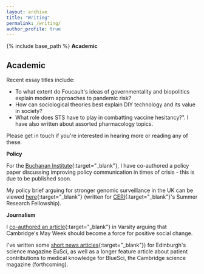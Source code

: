 ```yaml
---
layout: archive
title: "Writing"
permalink: /writing/
author_profile: true
---
```


{% include base_path %}
**Academic**
## Academic 

Recent essay titles include:
* To what extent do Foucault's ideas of governmentality and biopolitics explain modern approaches to pandemic risk?
* How can sociological theories best explain DIY technology and its value in society?
* What role does STS have to play in combatting vaccine hesitancy?".
I have also written about assorted pharmacology topics.

Please get in touch if you're interested in hearing more or reading any of these.


**Policy**

For the [Buchanan Institute](https://www.buchananinst.org/){:target="_blank"}, I have co-authored a policy paper discussing improving policy communication in times of crisis - this is due to be published soon.

My policy brief arguing for stronger genomic surveillance in the UK can be viewed [here](https://docs.google.com/document/d/1_ZqWnbcLZP18Us9kxUI1Pr0_DSBb5ajHHPCTkp3bNms/edit?usp=sharing){:target="_blank"} (written for [CERI](https://camxrisk.org/){:target="_blank"}'s Summer Research Fellowship).


**Journalism**

I [co-authored an article](https://www.varsity.co.uk/opinion/20589){:target="_blank"} in Varsity arguing that Cambridge's May Week should become a force for positive social change.

I've written some [short news articles](https://issuu.com/eusci/docs/issue_29_print/s/14622927){:target="_blank"}) for Edinburgh's science magazine EuSci, as well as a longer feature article about patient contributions to medical knowledge for BlueSci, the Cambridge science magazine (forthcoming).

<!--
**Academic work**

**Articles**

--->
